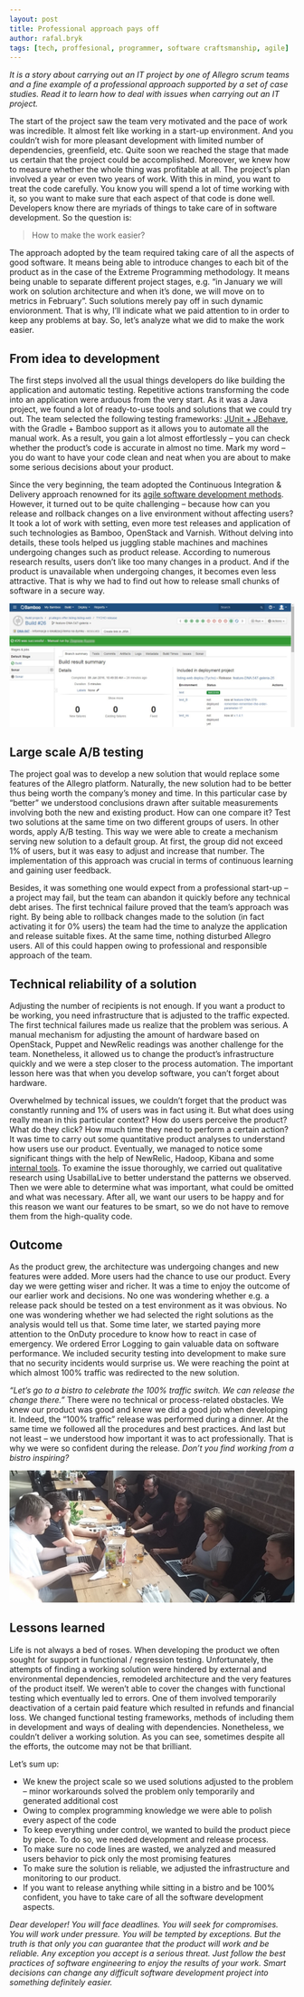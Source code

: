 ```yaml
---
layout: post
title: Professional approach pays off
author: rafal.bryk
tags: [tech, proffesional, programmer, software craftsmanship, agile]
---
```


_It is a story about carrying out an IT project by one of Allegro scrum teams and a fine example of a professional approach supported by 
a set of case studies. Read it to learn how to deal with issues when carrying out an IT project._

The start of the project saw the team very motivated and the pace of work was incredible. It almost felt like working in a start-up 
environment. And you couldn’t wish for more pleasant development with limited number of dependencies, greenfield, etc. Quite soon we 
reached the stage that made us certain that the project could be accomplished. Moreover, we knew how to measure whether the whole thing 
was profitable at all. The project’s plan involved a year or even two years of work. With this in mind, you want to treat the code 
carefully. You know you will spend a lot of time working with it, so you want to make sure that each aspect of that code is done well. 
Developers know there are myriads of things to take care of in software development. So the question is:

> How to make the work easier?

The approach adopted by the team required taking care of all the aspects of good software. It means being able to introduce changes to 
each bit of the product as in the case of the Extreme Programming methodology. It means being unable to separate different project stages, 
e.g. “in January we will work on solution architecture and when it’s done, we will move on to metrics in February”. Such solutions merely 
pay off in such dynamic envioronment. That is why, I’ll indicate what we paid attention to in order to keep any problems at bay. So, let’s analyze 
what we did to make the work easier.

## From idea to development

The first steps involved all the usual things developers do like building the application and automatic testing. Repetitive actions 
transforming the code into an application were arduous from the very start. As it was a Java project, we found a lot of ready-to-use tools 
and solutions that we could try out. The team selected the following testing frameworks: 
[JUnit + JBehave](http://allegro.tech/2015/03/acceptance-testing-with-jbehave-and-gradle.html), with the Gradle + Bamboo support as it 
allows you to automate all the manual work. As a result, you gain a lot almost effortlessly – you can check whether the product’s code 
is accurate in almost no time. Mark my word – you do want to have your code clean and neat when you are about 
to make some serious decisions about your product.

Since the very beginning, the team adopted the Continuous Integration & Delivery approach renowned for its [agile software development 
methods](http://allegro.tech/agile). However, it turned out to be quite challenging – because how can you release and rollback changes on a live 
environment without affecting users? It took a lot of work with setting, even more test releases and application of such technologies as 
Bamboo, OpenStack and Varnish. Without delving into details, these tools helped us juggling stable machines and machines undergoing changes 
such as product release. According to numerous research results, users don’t like too many changes in a product. And if the product is 
unavailable when undergoing changes, it becomes even less attractive. That is why we had to find out how to release small chunks of 
software in a secure way.

![bamboo](/img/articles/2016-02-19-professional-approach-pays-off/from-idea-to-development.jpg "Bamboo")

## Large scale A/B testing

The project goal was to develop a new solution that would replace some features of the Allegro platform. Naturally, the new solution had 
to be better thus being worth the company’s money and time. In this particular case by “better” we understood conclusions drawn after 
suitable measurements involving both the new and existing product. How can one compare it? Test two solutions at the same time on two 
different groups of users. In other words, apply A/B testing. This way we were able to create a mechanism serving new solution to a 
default group. At first, the group did not exceed 1% of users, but it was easy to adjust and increase that number. The implementation of 
this approach was crucial in terms of continuous learning and gaining user feedback.

Besides, it was something one would expect from a professional start-up – a project may fail, but the team can abandon it quickly before 
any technical debt arises. The first technical failure proved that the team’s approach was right. By being able to rollback changes made 
to the solution (in fact activating it for 0% users) the team had the time to analyze the application and release suitable fixes. At the 
same time, nothing disturbed Allegro users. All of this could happen owing to professional and responsible approach of the team.

## Technical reliability of a solution

Adjusting the number of recipients is not enough. If you want a product to be working, you need infrastructure that is adjusted to the 
traffic expected. The first technical failures made us realize that the problem was serious. A manual mechanism for adjusting the amount 
of hardware based on OpenStack, Puppet and NewRelic readings was another challenge for the team. Nonetheless, it allowed us to change the 
product’s infrastructure quickly and we were a step closer to the process automation. The important lesson here was that when you develop 
software, you can’t forget about hardware.

Overwhelmed by technical issues, we couldn’t forget that the product was constantly running and 1% of users was in fact using it. But what 
does using really mean in this particular context? How do users perceive the product? What do they click? How much time they need to 
perform a certain action? It was time to carry out some quantitative product analyses to understand how users use our product. Eventually, 
we managed to notice some significant things with the help of NewRelic, Hadoop, Kibana and some 
[internal tools](http://allegro.tech/2015/09/scaling-graphite.html). To examine the issue thoroughly, we carried out qualitative research 
using UsabillaLive to better understand the patterns we observed. Then we were able to determine what was important, what could be omitted 
and what was necessary. After all, we want our users to be happy and for this reason we want our features to be smart, so we do not have 
to remove them from the high-quality code.

## Outcome

As the product grew, the architecture was undergoing changes and new features were added. More users had the chance to use our product. 
Every day we were getting wiser and richer. It was a time to enjoy the outcome of our earlier work and decisions. No one was wondering 
whether e.g. a release pack should be tested on a test environment as it was obvious. No one was wondering whether we had selected the 
right solutions as the analysis would tell us that. Some time later, we started paying more attention to the OnDuty procedure to know how 
to react in case of emergency. We ordered Error Logging to gain valuable data on software performance. We included security testing into 
development to make sure that no security incidents would surprise us. We were reaching the point at which almost 100% traffic was 
redirected to the new solution. 

_“Let’s go to a bistro to celebrate the 100% traffic switch. We can release the change there.”_ There were no technical or process-related 
obstacles. We knew our product was good and knew we did a good job when developing it. Indeed, the “100% traffic” release was performed 
during a dinner. At the same time we followed all the procedures and best practices. And last but not least – we understood how important 
it was to act professionally. That is why we were so confident during the release. _Don’t you find working from a bistro inspiring?_

![bistro](/img/articles/2016-02-19-professional-approach-pays-off/outcome.jpg "Release from bistro")

## Lessons learned

Life is not always a bed of roses. When developing the product we often sought for support in functional / regression testing. 
Unfortunately, the attempts of finding a working solution were hindered by external and environmental dependencies, remodeled architecture 
and the very features of the product itself. We weren’t able to cover the changes with functional testing which eventually led to errors. 
One of them involved temporarily deactivation of a certain paid feature which resulted in refunds and financial loss. We changed functional 
testing frameworks, methods of including them in development and ways of dealing with dependencies. Nonetheless, we couldn’t deliver a 
working solution. As you can see, sometimes despite all the efforts, the outcome may not be that brilliant.

Let’s sum up:

 * We knew the project scale so we used solutions adjusted to the problem – minor workarounds solved the problem only temporarily and 
generated additional cost
 * Owing to complex programming knowledge we were able to polish every aspect of the code
 * To keep everything under control, we wanted to build the product piece by piece. To do so, we needed development and release process.
 * To make sure no code lines are wasted, we analyzed and measured users behavior to pick only the most promising features
 * To make sure the solution is reliable, we adjusted the infrastructure and monitoring to our product.
 * If you want to release anything while sitting in a bistro and be 100% confident, you have to take care of all the software development 
aspects. 


_Dear developer! You will face deadlines. You will seek for compromises. You will work under pressure. You will be tempted by exceptions. 
But the truth is that only you can guarantee that the product will work and be reliable. Any exception you accept is a serious threat. 
Just follow the best practices of software engineering to enjoy the results of your work. Smart decisions can change any difficult 
software development project into something definitely easier._